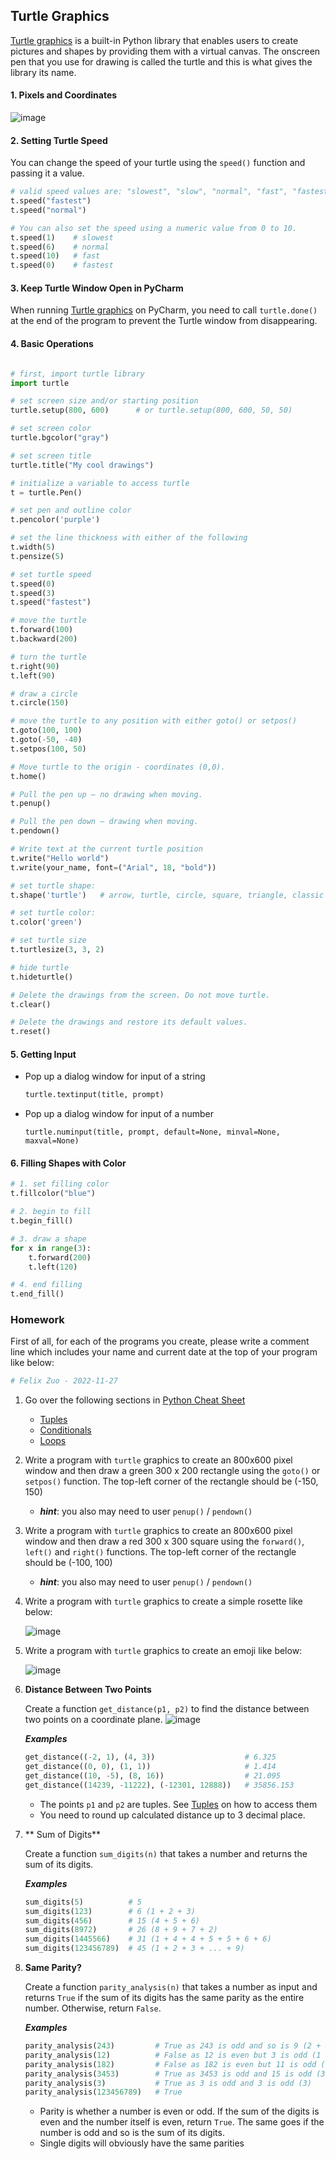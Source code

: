 ## Turtle Graphics

[Turtle graphics](https://docs.python.org/3.1/library/turtle.html) is a built-in Python library that enables users to create pictures and shapes by providing them with a virtual canvas. The onscreen pen that you use for drawing is called the turtle and this is what gives the library its name.

#### 1. Pixels and Coordinates

![image](https://user-images.githubusercontent.com/36340668/209741255-bdf03bf4-1e98-4dc5-8e68-52eb2faeb380.png)

#### 2. Setting Turtle Speed
You can change the speed of your turtle using the `speed()` function and passing it a value.
```python
# valid speed values are: "slowest", "slow", "normal", "fast", "fastest"
t.speed("fastest")
t.speed("normal")

# You can also set the speed using a numeric value from 0 to 10. 
t.speed(1)    # slowest
t.speed(6)    # normal
t.speed(10)   # fast
t.speed(0)    # fastest
```

#### 3. Keep Turtle Window Open in PyCharm
When running [Turtle graphics](https://docs.python.org/3.1/library/turtle.html) on PyCharm, you need to call `turtle.done()` at the end of the program to prevent the Turtle window from disappearing.

#### 4. Basic Operations
```python

# first, import turtle library
import turtle

# set screen size and/or starting position
turtle.setup(800, 600)      # or turtle.setup(800, 600, 50, 50)

# set screen color
turtle.bgcolor("gray")

# set screen title
turtle.title("My cool drawings")    

# initialize a variable to access turtle
t = turtle.Pen()

# set pen and outline color
t.pencolor('purple')

# set the line thickness with either of the following
t.width(5)
t.pensize(5)

# set turtle speed
t.speed(0)
t.speed(3)
t.speed("fastest")

# move the turtle
t.forward(100)
t.backward(200)

# turn the turtle
t.right(90)
t.left(90)

# draw a circle
t.circle(150)

# move the turtle to any position with either goto() or setpos()
t.goto(100, 100)
t.goto(-50, -40)
t.setpos(100, 50)

# Move turtle to the origin - coordinates (0,0).
t.home()

# Pull the pen up – no drawing when moving.
t.penup()

# Pull the pen down – drawing when moving.
t.pendown()

# Write text at the current turtle position
t.write("Hello world")
t.write(your_name, font=("Arial", 18, "bold"))

# set turtle shape:
t.shape('turtle')   # arrow, turtle, circle, square, triangle, classic

# set turtle color:
t.color('green')

# set turtle size
t.turtlesize(3, 3, 2)

# hide turtle
t.hideturtle()

# Delete the drawings from the screen. Do not move turtle.
t.clear()

# Delete the drawings and restore its default values.
t.reset()

```

#### 5. Getting Input
- Pop up a dialog window for input of a string 
  ```python
  turtle.textinput(title, prompt)
  ```
     
- Pop up a dialog window for input of a number 
  ```
  turtle.numinput(title, prompt, default=None, minval=None, maxval=None)
  ```

#### 6. Filling Shapes with Color
```python
# 1. set filling color
t.fillcolor("blue")

# 2. begin to fill
t.begin_fill()

# 3. draw a shape
for x in range(3):
    t.forward(200)
    t.left(120)

# 4. end filling
t.end_fill()

```

### Homework
First of all, for each of the programs you create, please write a comment line which includes your name and current date at the top of your program like below:
```python
# Felix Zuo - 2022-11-27
```

1. Go over the following sections in [Python Cheat Sheet](https://github.com/pangmi/python4kids/blob/main/00.Cheat%20Sheet/readme.md)
   - [Tuples](https://github.com/pangmi/python4kids/blob/main/00.Cheat%20Sheet/tuple/readme.md)
   - [Conditionals](https://github.com/pangmi/python4kids/blob/main/00.Cheat%20Sheet/conditionals/readme.md)
   - [Loops](https://github.com/pangmi/python4kids/blob/main/00.Cheat%20Sheet/loops/readme.md)
   
1. Write a program with `turtle` graphics to create an 800x600 pixel window and then draw a green 300 x 200 rectangle using the `goto()` or `setpos()` function. The top-left corner of the rectangle should be (-150, 150)
   - ***hint***: you also may need to user `penup()` / `pendown()`
   
1. Write a program with `turtle` graphics to create an 800x600 pixel window and then draw a red 300 x 300 square using the `forward()`, `left()` and `right()` functions. The top-left corner of the rectangle should be (-100, 100)
   - ***hint***: you also may need to user `penup()` / `pendown()`

1. Write a program with `turtle` graphics to create a simple rosette like below:

    ![image](https://user-images.githubusercontent.com/36340668/210025974-7c230460-ba6c-4bd9-923a-cbea7f63a872.png)

1. Write a program with `turtle` graphics to create an emoji like below:

    ![image](https://user-images.githubusercontent.com/36340668/210026018-fd2b2382-70b3-4c94-8cd4-d8606f4e4beb.png)

1. **Distance Between Two Points**
   
   Create a function `get_distance(p1, p2)` to find the distance between two points on a coordinate plane. 
    ![image](https://user-images.githubusercontent.com/36340668/210028411-697449eb-60a3-4040-bdb3-ca24541779cc.png)
   
   ***Examples***
   ```python
   get_distance((-2, 1), (4, 3))                    # 6.325
   get_distance((0, 0), (1, 1))                     # 1.414
   get_distance((10, -5), (8, 16))                  # 21.095
   get_distance((14239, -11222), (-12301, 12888))   # 35856.153
   ```
   - The points `p1` and `p2` are tuples. See [Tuples](https://github.com/pangmi/python4kids/blob/main/00.Cheat%20Sheet/tuple/readme.md) on how to access them
   - You need to round up calculated distance up to 3 decimal place.

1. ** Sum of Digits**

   Create a function `sum_digits(n)` that takes a number and returns the sum of its digits.
   
   ***Examples***
   ```python
   sum_digits(5)          # 5
   sum_digits(123)        # 6 (1 + 2 + 3)
   sum_digits(456)        # 15 (4 + 5 + 6)
   sum_digits(8972)       # 26 (8 + 9 + 7 + 2)
   sum_digits(1445566)    # 31 (1 + 4 + 4 + 5 + 5 + 6 + 6)
   sum_digits(123456789)  # 45 (1 + 2 + 3 + ... + 9)   
   ```

1. **Same Parity?**
   
   Create a function `parity_analysis(n)` that takes a number as input and returns `True` if the sum of its digits has the same parity as the entire number. Otherwise, return `False`.
   
   ***Examples***
   ```python
   parity_analysis(243)         # True as 243 is odd and so is 9 (2 + 4 + 3)
   parity_analysis(12)          # False as 12 is even but 3 is odd (1 + 2)
   parity_analysis(182)         # False as 182 is even but 11 is odd (1 + 8 + 2)
   parity_analysis(3453)        # True as 3453 is odd and 15 is odd (3 + 4 + 5 + 3)
   parity_analysis(3)           # True as 3 is odd and 3 is odd (3)
   parity_analysis(123456789)   # True   
   ```
   - Parity is whether a number is even or odd. If the sum of the digits is even and the number itself is even, return `True`. The same goes if the number is odd and so is the sum of its digits.
   - Single digits will obviously have the same parities

